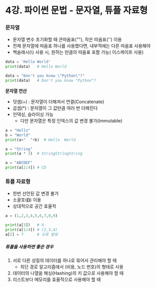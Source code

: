 # 4강. 파이썬 문법 - 문자열, 튜플 자료형



### 문자열

- 문자열 변수 초기화할 때 큰따옴표(""), 작은 따옴표('') 이용
- 전체 문자열에 따옴표 하나를 사용했다면, 내부적에는 다른 따옴표 사용해야
- 백슬래시(\\) 사용 시, 원하는 만큼의 따옴표 포함 가능( 이스케이프 사용)

```python
data = 'Hello World'
print(data)   # Hello World

data = "Don't you know \"Python\"?"
print(data)   # Don't you know "Python"?
```



**문자열 연산**

- 덧셈(+) : 문자열이 더해져서 연결(Concatenate)
- 곱셉(*) : 문자열이 그 값만큼 여러 번 더해진다
- 인덱싱, 슬라이싱 가능 
  - 다만 문자열은 특정 인덱스의 값 변경 불가(Immutable)

```python
a = "Hello"
b = "World"
print(a+"  "+b)  # Hello  World

a = "String"
print(a * 3)  # StringStringString

a = "ABCDEF"
print(a[2:4]) # CD
```



### 튜플 자료형

- 한번 선언된 값 변경 불가
- 소괄호(**()**) 이용
- 상대적으로 공간 효율적

```python
a = (1,2,3,4,5,6,7,8,9)

print(a[3])   # 4
print(a[1:4]) # (2,3,4)
a[2] = 7      # 오류 발생
```



##### 튜플을 사용하면 좋은 경우

1. 서로 다른 성질의 데이터를 하나로 묶어서 관리해야 할 때
   * 최단 경로 알고리즘에서 (비용, 노드 번호)의 형태로 사용
2. 데이터의 나열을 해싱(Hashing)의 키 값으로 사용해야 할 때
3. 리스트보다 메모리를 효율적으로 사용해야 할 때